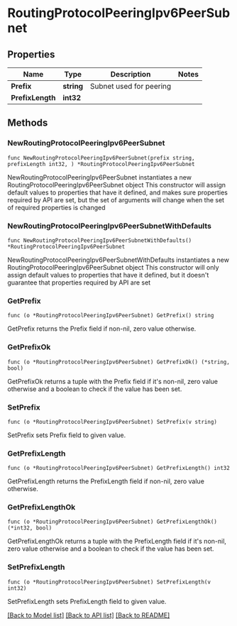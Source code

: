 # RoutingProtocolPeeringIpv6PeerSubnet

## Properties

Name | Type | Description | Notes
------------ | ------------- | ------------- | -------------
**Prefix** | **string** | Subnet used for peering | 
**PrefixLength** | **int32** |  | 

## Methods

### NewRoutingProtocolPeeringIpv6PeerSubnet

`func NewRoutingProtocolPeeringIpv6PeerSubnet(prefix string, prefixLength int32, ) *RoutingProtocolPeeringIpv6PeerSubnet`

NewRoutingProtocolPeeringIpv6PeerSubnet instantiates a new RoutingProtocolPeeringIpv6PeerSubnet object
This constructor will assign default values to properties that have it defined,
and makes sure properties required by API are set, but the set of arguments
will change when the set of required properties is changed

### NewRoutingProtocolPeeringIpv6PeerSubnetWithDefaults

`func NewRoutingProtocolPeeringIpv6PeerSubnetWithDefaults() *RoutingProtocolPeeringIpv6PeerSubnet`

NewRoutingProtocolPeeringIpv6PeerSubnetWithDefaults instantiates a new RoutingProtocolPeeringIpv6PeerSubnet object
This constructor will only assign default values to properties that have it defined,
but it doesn't guarantee that properties required by API are set

### GetPrefix

`func (o *RoutingProtocolPeeringIpv6PeerSubnet) GetPrefix() string`

GetPrefix returns the Prefix field if non-nil, zero value otherwise.

### GetPrefixOk

`func (o *RoutingProtocolPeeringIpv6PeerSubnet) GetPrefixOk() (*string, bool)`

GetPrefixOk returns a tuple with the Prefix field if it's non-nil, zero value otherwise
and a boolean to check if the value has been set.

### SetPrefix

`func (o *RoutingProtocolPeeringIpv6PeerSubnet) SetPrefix(v string)`

SetPrefix sets Prefix field to given value.


### GetPrefixLength

`func (o *RoutingProtocolPeeringIpv6PeerSubnet) GetPrefixLength() int32`

GetPrefixLength returns the PrefixLength field if non-nil, zero value otherwise.

### GetPrefixLengthOk

`func (o *RoutingProtocolPeeringIpv6PeerSubnet) GetPrefixLengthOk() (*int32, bool)`

GetPrefixLengthOk returns a tuple with the PrefixLength field if it's non-nil, zero value otherwise
and a boolean to check if the value has been set.

### SetPrefixLength

`func (o *RoutingProtocolPeeringIpv6PeerSubnet) SetPrefixLength(v int32)`

SetPrefixLength sets PrefixLength field to given value.



[[Back to Model list]](../README.md#documentation-for-models) [[Back to API list]](../README.md#documentation-for-api-endpoints) [[Back to README]](../README.md)


